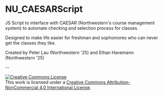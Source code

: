 # NU_CAESARScript

JS Script to interface with CAESAR (Northwestern's course management system) to automate checking and selection process for classes. 

Designed to make life easier for freshman and sophomores who can never get the classes they like.

Created by Peter Lau (Northwestern '25) and Ethan Havemann (Northwestern '25)

--

<a rel="license" href="http://creativecommons.org/licenses/by-nc/4.0/"><img alt="Creative Commons License" style="border-width:0" src="https://i.creativecommons.org/l/by-nc/4.0/88x31.png" /></a><br />This work is licensed under a <a rel="license" href="http://creativecommons.org/licenses/by-nc/4.0/">Creative Commons Attribution-NonCommercial 4.0 International License</a>.

